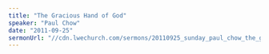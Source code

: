 ```yaml
---
title: "The Gracious Hand of God"
speaker: "Paul Chow"
date: "2011-09-25"
sermonUrl: "//cdn.lwechurch.com/sermons/20110925_sunday_paul_chow_the_gracious_hand_of_god.mp3"
---
```

